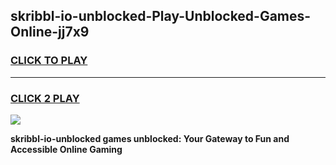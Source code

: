 
## skribbl-io-unblocked-Play-Unblocked-Games-Online-jj7x9
<h3>
<a href="https://premium76.site?title=skribbl-io-unblocked&ref=25A">CLICK TO PLAY</a></h3>
<hr>

<h3>
<a href="https://premium76.site?title=skribbl-io-unblocked&ref=25A">CLICK 2 PLAY</a>
  
</h3>

<a href="https://premium76.site?title=skribbl-io-unblocked&ref=25A"><img src="https://clearcache.store/games.png"></a>


**skribbl-io-unblocked games unblocked: Your Gateway to Fun and Accessible Online Gaming**
